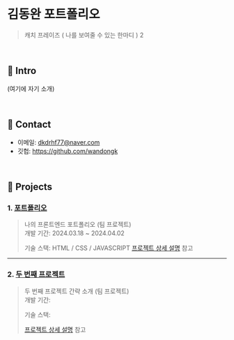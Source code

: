 # 김동완 포트폴리오
>캐치 프레이즈 ( 나를 보여줄 수 있는 한마디 )
2
</br>

## :pushpin: Intro
(여기에 자기 소개)

</br>

## :pushpin: Contact
- 이메일: dkdrhf77@naver.com
- 깃헙: https://github.com/wandongk

</br> 

## :pushpin: Projects
### 1. [포트폴리오](https://github.com/2024-SMHRD-KDT-BigData-23/Connect)
>나의 프론트엔드 포트폴리오 (팀 프로젝트)  
>개발 기간: 2024.03.18 ~ 2024.04.02  
>  
>기술 스택: HTML / CSS / JAVASCRIPT
>[프로젝트 상세 설명](https://github.com/2024-SMHRD-KDT-BigData-23/Connect) 참고

---

### 2. [두 번째 프로젝트]()
>두 번째 프로젝트 간략 소개  (팀 프로젝트)  
>개발 기간: 
>  
>기술 스택:  
>
>  
>[프로젝트 상세 설명]() 참고
